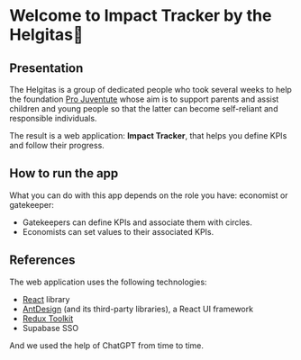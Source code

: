 # Welcome to Impact Tracker by the Helgitas👵

## Presentation

The Helgitas is a group of dedicated people who took several weeks to help the foundation [Pro Juventute](https://www.projuventute.ch/fr/home) whose aim is to support parents and assist children and young people so that the latter can become self-reliant and responsible individuals.

The result is a web application: **Impact Tracker**, that helps you define KPIs and follow their progress.

## How to run the app

What you can do with this app depends on the role you have: economist or gatekeeper:
* Gatekeepers can define KPIs and associate them with circles.
* Economists can set values to their associated KPIs.

## References

The web application uses the following technologies:

* [React](https://react.dev/) library
* [AntDesign](https://ant.design/) (and its third-party libraries), a React UI framework
* [Redux Toolkit](https://redux-toolkit.js.org/)
* Supabase SSO

And we used the help of ChatGPT from time to time.

